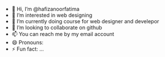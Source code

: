 - 👋 Hi, I’m @hafizanoorfatima
- 👀 I’m interested in web designing
- 🌱 I’m currently doing course for web designer and develepor
- 💞️ I’m looking to collaborate on github
- 📫 You can reach me by my email account
- 😄 Pronouns: 
- ⚡ Fun fact: ...

<!---
hafizanoorfatima/hafizanoorfatima is a ✨ special ✨ repository because its `README.md` (this file) appears on your GitHub profile.
You can click the Preview link to take a look at your changes.
--->
